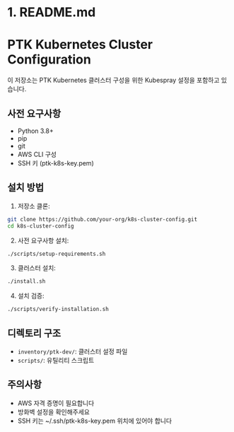# 1. README.md

# PTK Kubernetes Cluster Configuration

이 저장소는 PTK Kubernetes 클러스터 구성을 위한 Kubespray 설정을 포함하고 있습니다.

## 사전 요구사항

- Python 3.8+
- pip
- git
- AWS CLI 구성
- SSH 키 (ptk-k8s-key.pem)

## 설치 방법

1. 저장소 클론:
```bash
git clone https://github.com/your-org/k8s-cluster-config.git
cd k8s-cluster-config
```

2. 사전 요구사항 설치:
```bash
./scripts/setup-requirements.sh
```

3. 클러스터 설치:
```bash
./install.sh
```

4. 설치 검증:
```bash
./scripts/verify-installation.sh
```

## 디렉토리 구조
- `inventory/ptk-dev/`: 클러스터 설정 파일
- `scripts/`: 유틸리티 스크립트

## 주의사항
- AWS 자격 증명이 필요합니다
- 방화벽 설정을 확인해주세요
- SSH 키는 ~/.ssh/ptk-k8s-key.pem 위치에 있어야 합니다